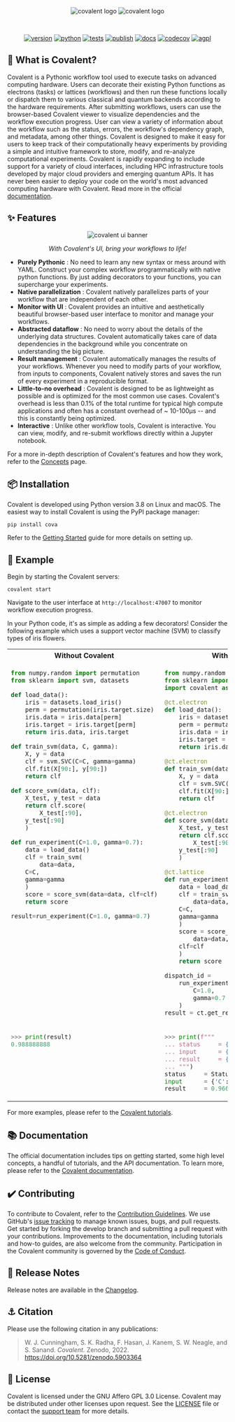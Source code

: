&nbsp;

<div align="center">

![covalent logo](https://github.com/AgnostiqHQ/covalent/tree/master/doc/source/_static/dark.png?raw=true#gh-dark-mode-only)
![covalent logo](https://github.com/AgnostiqHQ/covalent/tree/master/doc/source/_static/light.png?raw=true#gh-light-mode-only)

&nbsp;

[![version](https://github-covalent-badges.s3.amazonaws.com/badges/version.svg?maxAge=3600)](https://github.com/AgnostiqHQ/covalent)
[![python](https://img.shields.io/badge/python-3.8-blue.svg)](https://www.python.org/downloads/release/python-380)
[![tests](https://github.com/AgnostiqHQ/covalent/actions/workflows/tests.yml/badge.svg)](https://github.com/AgnostiqHQ/covalent/actions/workflows/tests.yml)
[![publish](https://github.com/AgnostiqHQ/covalent/actions/workflows/publish_master.yml/badge.svg)](https://github.com/AgnostiqHQ/covalent/actions/workflows/publish_master.yml)
[![docs](https://readthedocs.org/projects/covalent/badge/?version=latest)](https://covalent.readthedocs.io/en/latest/?badge=latest)
[![codecov](https://codecov.io/gh/AgnostiqHQ/covalent/branch/master/graph/badge.svg?token=YGHCB3DE4P)](https://codecov.io/gh/AgnostiqHQ/covalent)
[![agpl](https://img.shields.io/badge/License-AGPL_v3-blue.svg)](https://www.gnu.org/licenses/agpl-3.0.en.html)

</div>

## 🤔 What is Covalent?

Covalent is a Pythonic workflow tool used to execute tasks on advanced computing hardware. Users can decorate their existing Python functions as electrons (tasks) or lattices (workflows) and then run these functions locally or dispatch them to various classical and quantum backends according to the hardware requirements. After submitting workflows, users can use the browser-based Covalent viewer to visualize dependencies and the workflow execution progress. User can view a variety of information about the workflow such as the status, errors, the workflow's dependency graph, and metadata, among other things. Covalent is designed to make it easy for users to keep track of their computationally heavy experiments by providing a simple and intuitive framework to store, modify, and re-analyze computational experiments. Covalent is rapidly expanding to include support for a variety of cloud interfaces, including HPC infrastructure tools developed by major cloud providers and emerging quantum APIs. It has never been easier to deploy your code on the world's most advanced computing hardware with Covalent. Read more in the official [documentation](https://covalent.readthedocs.io/en/latest/).

## ✨ Features

<div align="center">

![covalent ui banner](https://github.com/AgnostiqHQ/covalent/tree/master/doc/source/_static/uibanner.png?raw=true)

<em>With Covalent's UI, bring your workflows to life! </em>
</div>

- **Purely Pythonic** : No need to learn any new syntax or mess around with YAML. Construct your complex workflow programmatically with native python functions. By just adding decorators to your functions, you can supercharge your experiments.
- **Native parallelization** : Covalent natively parallelizes parts of your workflow that are independent of each other.
- **Monitor with UI** : Covalent provides an intuitive and aesthetically beautiful browser-based user interface to monitor and manage your workflows.
- **Abstracted dataflow** : No need to worry about the details of the underlying data structures. Covalent automatically takes care of data dependencies in the background while you concentrate on understanding the big picture.
- **Result management** : Covalent automatically manages the results of your workflows. Whenever you need to modify parts of your workflow, from inputs to components, Covalent natively stores and saves the run of every experiment in a reproducible format.
- **Little-to-no overhead** : Covalent is designed to be as lightweight as possible and is optimized for the most common use cases. Covalent's overhead is less than 0.1% of the total runtime for typical high compute applications and often has a constant overhead of ~ 10-100μs -- and this is constantly being optimized.
- **Interactive** : Unlike other workflow tools, Covalent is interactive. You can view, modify, and re-submit workflows directly within a Jupyter notebook.

For a more in-depth description of Covalent's features and how they work, refer to the [Concepts](https://covalent.readthedocs.io/en/latest/concepts/concepts.html) page.

## 📦 Installation

Covalent is developed using Python version 3.8 on Linux and macOS. The easiest way to install Covalent is using the PyPI package manager:

```console
pip install cova
```

Refer to the [Getting Started](https://covalent.readthedocs.io/en/latest/getting_started/index.html) guide for more details on setting up.

## 📖 Example

Begin by starting the Covalent servers:

```console
covalent start
```

Navigate to the user interface at `http://localhost:47007` to monitor workflow execution progress.

In your Python code, it's as simple as adding a few decorators!  Consider the following example which uses a support vector machine (SVM) to classify types of iris flowers.

<table style='margin-left: auto; margin-right: auto; word-wrap: break-word;'>
<tr>
<th style='text-align:center;'>Without Covalent</th>
<th style='text-align:center;'>With Covalent</th>
</tr>

<tr>
<td valign="top">

``` python
from numpy.random import permutation
from sklearn import svm, datasets

def load_data():
    iris = datasets.load_iris()
    perm = permutation(iris.target.size)
    iris.data = iris.data[perm]
    iris.target = iris.target[perm]
    return iris.data, iris.target

def train_svm(data, C, gamma):
    X, y = data
    clf = svm.SVC(C=C, gamma=gamma)
    clf.fit(X[90:], y[90:])
    return clf

def score_svm(data, clf):
    X_test, y_test = data
    return clf.score(
    	X_test[:90],
	y_test[:90]
    )

def run_experiment(C=1.0, gamma=0.7):
    data = load_data()
    clf = train_svm(
    	data=data,
	C=C,
	gamma=gamma
    )
    score = score_svm(data=data, clf=clf)
    return score

result=run_experiment(C=1.0, gamma=0.7)
```
</td>
<td valign="top">



```python
from numpy.random import permutation
from sklearn import svm, datasets
import covalent as ct

@ct.electron
def load_data():
    iris = datasets.load_iris()
    perm = permutation(iris.target.size)
    iris.data = iris.data[perm]
    iris.target = iris.target[perm]
    return iris.data, iris.target

@ct.electron
def train_svm(data, C, gamma):
    X, y = data
    clf = svm.SVC(C=C, gamma=gamma)
    clf.fit(X[90:], y[90:])
    return clf

@ct.electron
def score_svm(data, clf):
    X_test, y_test = data
    return clf.score(
    	X_test[:90],
	y_test[:90]
    )

@ct.lattice
def run_experiment(C=1.0, gamma=0.7):
    data = load_data()
    clf = train_svm(
    	data=data,
	C=C,
	gamma=gamma
    )
    score = score_svm(
    	data=data,
	clf=clf
    )
    return score

dispatch_id =
    run_experiment.dispatch(
    	C=1.0,
    	gamma=0.7
    )
result = ct.get_result(dispatch_id)
```
</td>
</tr>
<tr>
<td valign="top">

```python
>>> print(result)
0.988888888
```
</td>
<td valign="top">

```python
>>> print(f"""
... status     = {result.status}
... input      = {result.inputs}
... result     = {result.result}
... """)
status     = Status(STATUS='COMPLETED')
input      = {'C': 1.0, 'gamma': 0.7}
result     = 0.9666666666666667
```
</td>
</tr>
</table>


For more examples, please refer to the [Covalent tutorials](https://covalent.readthedocs.io/en/latest/tutorials/tutorials.html).

## 📚 Documentation

The official documentation includes tips on getting started, some high level concepts, a handful of tutorials, and the API documentation. To learn more, please refer to the [Covalent documentation](https://covalent.readthedocs.io/en/latest/).

## ✔️  Contributing

To contribute to Covalent, refer to the [Contribution Guidelines](https://github.com/AgnostiqHQ/covalent/blob/master/CONTRIBUTING.md). We use GitHub's [issue tracking](https://github.com/AgnostiqHQ/covalent/issues) to manage known issues, bugs, and pull requests. Get started by forking the develop branch and submitting a pull request with your contributions. Improvements to the documentation, including tutorials and how-to guides, are also welcome from the community. Participation in the Covalent community is governed by the [Code of Conduct](https://github.com/AgnostiqHQ/covalent/blob/master/CODE_OF_CONDUCT.md).

## 📝 Release Notes

Release notes are available in the [Changelog](https://github.com/AgnostiqHQ/covalent/blob/master/CHANGELOG.md).

## ⚓ Citation

Please use the following citation in any publications:

> W. J. Cunningham, S. K. Radha, F. Hasan, J. Kanem, S. W. Neagle, and S. Sanand.
> *Covalent.* Zenodo, 2022. https://doi.org/10.5281/zenodo.5903364

## 📃 License

Covalent is licensed under the GNU Affero GPL 3.0 License. Covalent may be distributed under other licenses upon request. See the [LICENSE](https://github.com/AgnostiqHQ/covalent/blob/master/LICENSE) file or contact the [support team](mailto:support@agnostiq.ai) for more details.
